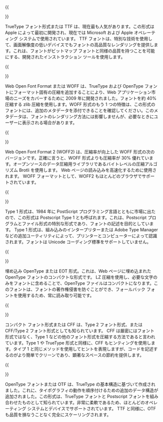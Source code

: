 ﻿---
translation: true
deploy: false
---


{{<section TTF>}}

TrueType フォント形式または TTF は、現在最も人気があります。この形式は Apple によって最初に開発され、現在では Microsoft および Apple オペレーティング システムで使用されています。 TTF フォントは、特別な技術を使用して、画面解像度の低いデバイスでもフォントの高品質なレンダリングを提供します。これは、フォントがビットマップ フォントと同様の品質を持つことを可能にする、開発されたインストラクション ツールを使用します。

{{<section WOFF>}}

Web Open Font Format または WOFF は、TrueType および OpenType フォントにフォーマット固有の圧縮を追加することにより、Web アプリケーション市場のニーズをカバーするために 2009 年に開発されました。フォントを約 40% 圧縮する zlib 圧縮を使用します。WOFF 形式のもう 1 つの特徴は、この形式のフォントには、追加のメタデータを添付できることを確認してください。このメタデータは、フォントのレンダリング方法には影響しませんが、必要なときにユーザーに表示される場合があります。

{{<section WOFF2>}}

Web Open Font Format 2 (WOFF2) は、圧縮率が向上した WOFF 形式の次のバージョンです。正確に言うと、WOFF 形式よりも圧縮率が 30% 優れています。オープンソースのデータ圧縮用ライブラリであるバイトレベルの圧縮アルゴリズム Brotli を使用します。 Web ページの読み込みを高速化するために使用されます。 WOFF フォーマットとして、WOFF2 もほとんどのブラウザでサポートされています。

{{<section TYPE1>}}

Type 1 形式は、1984 年に PostScript プログラミング言語とともに市場に出たので、この形式は Postscript Type 1 とも呼ばれます。これは、Postscript プログラムとファイル形式の特別な形式であり、フォントの記述を目的としています。 Type 1 形式は、組み込みのインタープリターまたは Adob​​e Type Manager などの追加ユーティリティによって、プリンターとコンピューターによって認識されます。フォントは Unicode コーディング標準をサポートしていません。

{{<section EOT>}}

埋め込み OpenType または EOT 形式。これは、Web ページに埋め込まれた OpenType フォントのコンパクトな形式です。 LZ 圧縮を使用し、必要な文字のみをフォントに含めることで、OpenType ファイルはコンパクトになります。このフォントは、フォントの著作権侵害を防ぐことができ、フォールバック フォントを使用するため、常に読み取り可能です。

{{<section CFF>}}

コンパクト フォント形式または CFF は、Type 2 フォント形式、または CFF/Type 2 フォント形式としても知られています。 CFF は厳密にはフォント形式ではなく、Type 1 などの他のフォント形式を圧縮する方法であると言われています。Type 1 や TrueType 形式と同様に、CFF もヒンティングを使用します。タイプ 1 と同じメソッドを使用してヒントを表現しますが、コードを記述するのがより簡単でクリーンであり、顕著なスペースの節約を提供します。

{{<section OTF>}}

OpenType フォントまたは OTF は、TrueType の基本構造に基づいて作成されました。これに、タイポグラフィの動作を順序付けるための追加のデータ構造が追加されました。この形式は、TrueType フォントと Postscript フォントを組み合わせたものとして知られています。非常に柔軟であるため、ほとんどのオペレーティング システムとデバイスでサポートされています。 TTF と同様に、OTF も品質を損なうことなく完全にスケーリングされます。
